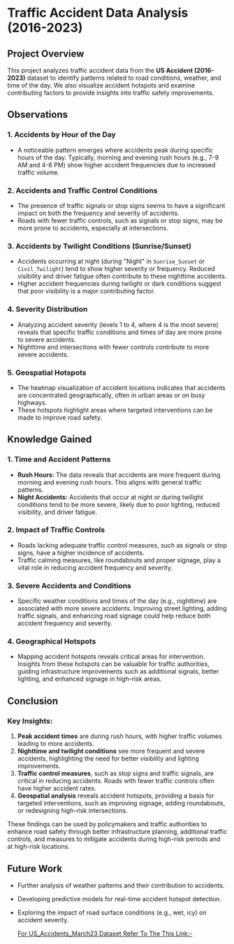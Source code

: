 # Traffic Accident Data Analysis (2016-2023)

## Project Overview

This project analyzes traffic accident data from the **US Accident (2016-2023)** dataset to identify patterns related to road conditions, weather, and time of the day. We also visualize accident hotspots and examine contributing factors to provide insights into traffic safety improvements.

## Observations

### 1. Accidents by Hour of the Day
- A noticeable pattern emerges where accidents peak during specific hours of the day. Typically, morning and evening rush hours (e.g., 7-9 AM and 4-6 PM) show higher accident frequencies due to increased traffic volume.

### 2. Accidents and Traffic Control Conditions
- The presence of traffic signals or stop signs seems to have a significant impact on both the frequency and severity of accidents.
- Roads with fewer traffic controls, such as signals or stop signs, may be more prone to accidents, especially at intersections.

### 3. Accidents by Twilight Conditions (Sunrise/Sunset)
- Accidents occurring at night (during "Night" in `Sunrise_Sunset` or `Civil_Twilight`) tend to show higher severity or frequency. Reduced visibility and driver fatigue often contribute to these nighttime accidents.
- Higher accident frequencies during twilight or dark conditions suggest that poor visibility is a major contributing factor.

### 4. Severity Distribution
- Analyzing accident severity (levels 1 to 4, where 4 is the most severe) reveals that specific traffic conditions and times of day are more prone to severe accidents.
- Nighttime and intersections with fewer controls contribute to more severe accidents.

### 5. Geospatial Hotspots
- The heatmap visualization of accident locations indicates that accidents are concentrated geographically, often in urban areas or on busy highways.
- These hotspots highlight areas where targeted interventions can be made to improve road safety.

## Knowledge Gained

### 1. Time and Accident Patterns
- **Rush Hours:** The data reveals that accidents are more frequent during morning and evening rush hours. This aligns with general traffic patterns.
- **Night Accidents:** Accidents that occur at night or during twilight conditions tend to be more severe, likely due to poor lighting, reduced visibility, and driver fatigue.

### 2. Impact of Traffic Controls
- Roads lacking adequate traffic control measures, such as signals or stop signs, have a higher incidence of accidents.
- Traffic calming measures, like roundabouts and proper signage, play a vital role in reducing accident frequency and severity.

### 3. Severe Accidents and Conditions
- Specific weather conditions and times of the day (e.g., nighttime) are associated with more severe accidents. Improving street lighting, adding traffic signals, and enhancing road signage could help reduce both accident frequency and severity.

### 4. Geographical Hotspots
- Mapping accident hotspots reveals critical areas for intervention. Insights from these hotspots can be valuable for traffic authorities, guiding infrastructure improvements such as additional signals, better lighting, and enhanced signage in high-risk areas.

## Conclusion

### Key Insights:
1. **Peak accident times** are during rush hours, with higher traffic volumes leading to more accidents.
2. **Nighttime and twilight conditions** see more frequent and severe accidents, highlighting the need for better visibility and lighting improvements.
3. **Traffic control measures**, such as stop signs and traffic signals, are critical in reducing accidents. Roads with fewer traffic controls often have higher accident rates.
4. **Geospatial analysis** reveals accident hotspots, providing a basis for targeted interventions, such as improving signage, adding roundabouts, or redesigning high-risk intersections.

These findings can be used by policymakers and traffic authorities to enhance road safety through better infrastructure planning, additional traffic controls, and measures to mitigate accidents during high-risk periods and at high-risk locations.

## Future Work
- Further analysis of weather patterns and their contribution to accidents.
- Developing predictive models for real-time accident hotspot detection.
- Exploring the impact of road surface conditions (e.g., wet, icy) on accident severity.


  [For US_Accidents_March23 Dataset Refer To The This Link:-](https://www.kaggle.com/datasets/sobhanmoosavi/us-accidents)


